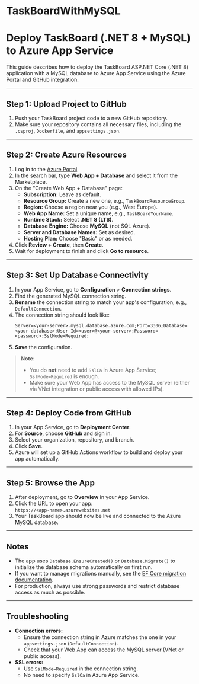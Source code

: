 # TaskBoardWithMySQL


# Deploy TaskBoard (.NET 8 + MySQL) to Azure App Service

This guide describes how to deploy the TaskBoard ASP.NET Core (.NET 8) application with a MySQL database to Azure App Service using the Azure Portal and GitHub integration.

---

## Step 1: Upload Project to GitHub

1. Push your TaskBoard project code to a new GitHub repository.
2. Make sure your repository contains all necessary files, including the `.csproj`, `Dockerfile`, and `appsettings.json`.

---

## Step 2: Create Azure Resources

1. Log in to the [Azure Portal](https://portal.azure.com).
2. In the search bar, type **Web App + Database** and select it from the Marketplace.
3. On the "Create Web App + Database" page:
   - **Subscription:** Leave as default.
   - **Resource Group:** Create a new one, e.g., `TaskBoardResourceGroup`.
   - **Region:** Choose a region near you (e.g., West Europe).
   - **Web App Name:** Set a unique name, e.g., `TaskBoardYourName`.
   - **Runtime Stack:** Select **.NET 8 (LTS)**.
   - **Database Engine:** Choose **MySQL** (not SQL Azure).
   - **Server and Database Names:** Set as desired.
   - **Hosting Plan:** Choose "Basic" or as needed.
4. Click **Review + Create**, then **Create**.
5. Wait for deployment to finish and click **Go to resource**.

---

## Step 3: Set Up Database Connectivity

1. In your App Service, go to **Configuration** > **Connection strings**.
2. Find the generated MySQL connection string.
3. **Rename** the connection string to match your app's configuration, e.g., `DefaultConnection`.
4. The connection string should look like:
   ```
   Server=<your-server>.mysql.database.azure.com;Port=3306;Database=<your-database>;User Id=<user>@<your-server>;Password=<password>;SslMode=Required;
   ```
5. **Save** the configuration.

> **Note:**  
> - You do **not** need to add `SslCa` in Azure App Service; `SslMode=Required` is enough.
> - Make sure your Web App has access to the MySQL server (either via VNet integration or public access with allowed IPs).

---

## Step 4: Deploy Code from GitHub

1. In your App Service, go to **Deployment Center**.
2. For **Source**, choose **GitHub** and sign in.
3. Select your organization, repository, and branch.
4. Click **Save**.
5. Azure will set up a GitHub Actions workflow to build and deploy your app automatically.

---

## Step 5: Browse the App

1. After deployment, go to **Overview** in your App Service.
2. Click the URL to open your app:  
   `https://<app-name>.azurewebsites.net`
3. Your TaskBoard app should now be live and connected to the Azure MySQL database.

---

## Notes

- The app uses `Database.EnsureCreated()` or `Database.Migrate()` to initialize the database schema automatically on first run.
- If you want to manage migrations manually, see the [EF Core migration documentation](https://learn.microsoft.com/en-us/ef/core/managing-schemas/migrations/).
- For production, always use strong passwords and restrict database access as much as possible.

---

## Troubleshooting

- **Connection errors:**  
  - Ensure the connection string in Azure matches the one in your `appsettings.json` (`DefaultConnection`).
  - Check that your Web App can access the MySQL server (VNet or public access).
- **SSL errors:**  
  - Use `SslMode=Required` in the connection string.
  - No need to specify `SslCa` in Azure App Service.
